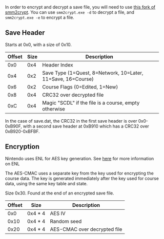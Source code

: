 In order to encrypt and decrypt a save file, you will need to use [this fork of smm2crypt](https://github.com/blawar/switch-save-work/tree/master/smm2crypt).
You can use ```smm2crypt.exe -d``` to decrypt a file, and ```smm2crypt.exe -e``` to encrypt a file.

## Save Header

Starts at 0x0, with a size of 0x10.

| Offset | Size | Description                                                  |
|--------|------|--------------------------------------------------------------|
| 0x0    | 0x4  | Header Index                                                 |
| 0x4    | 0x2  | Save Type (1=Quest, 8=Network, 10=Later, 11=Save, 16=Course) |
| 0x6    | 0x2  | Course Flags (0=Edited, 1=New)                               |
| 0x8    | 0x4  | CRC32 over decrypted file                                    |
| 0xC    | 0x4  | Magic "SCDL" if the file is a course, empty otherwise        |

In the case of save.dat, the CRC32 in the first save header is over 0x0-0xB90F, with a second save header at 0xB910 which has a CRC32 over 0xB920-0xBFBF.

## Encryption

Nintendo uses ENL for AES key generation. See [here](https://github.com/Kinnay/NintendoClients/wiki/ENL-Key-Generation) for more information on ENL

The AES-CMAC uses a separate key from the key used for encrypting the course data. The key is generated immediately after the key used for course data, using the same key table and state.

Size 0x30. Found at the end of an encrypted save file.

| Offset | Size    | Description                  |
|--------|---------|------------------------------|
| 0x0    | 0x4 * 4 | AES IV                       |
| 0x10   | 0x4 * 4 | Random seed                  |
| 0x20   | 0x4 * 4 | AES-CMAC over decrypted file |
